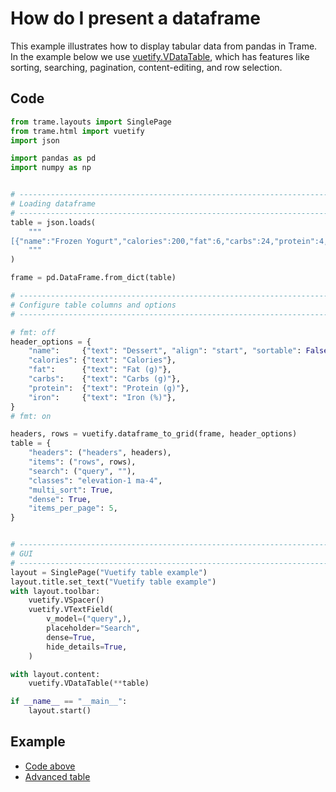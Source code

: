 # How do I present a dataframe

This example illustrates how to display tabular data from pandas in Trame. 
In the example below we use [vuetify.VDataTable](https://vuetifyjs.com/en/components/data-tables/), which has features like sorting, searching, pagination, content-editing, and row selection.

## Code

```python
from trame.layouts import SinglePage
from trame.html import vuetify
import json

import pandas as pd
import numpy as np


# --------------------------------------------------------------------------------
# Loading dataframe
# --------------------------------------------------------------------------------
table = json.loads(
    """
[{"name":"Frozen Yogurt","calories":200,"fat":6,"carbs":24,"protein":4,"iron":"1%"},{"name":"Ice cream sandwich","calories":200,"fat":9,"carbs":37,"protein":4.3,"iron":"1%"},{"name":"Eclair","calories":300,"fat":16,"carbs":23,"protein":6,"iron":"7%"},{"name":"Cupcake","calories":300,"fat":3.7,"carbs":67,"protein":4.3,"iron":"8%"},{"name":"Gingerbread","calories":400,"fat":16,"carbs":49,"protein":3.9,"iron":"16%"},{"name":"Jelly bean","calories":400,"fat":0,"carbs":94,"protein":0,"iron":"0%"},{"name":"Lollipop","calories":400,"fat":0.2,"carbs":98,"protein":0,"iron":"2%"},{"name":"Honeycomb","calories":400,"fat":3.2,"carbs":87,"protein":6.5,"iron":"45%"},{"name":"Donut","calories":500,"fat":25,"carbs":51,"protein":4.9,"iron":"22%"},{"name":"KitKat","calories":500,"fat":26,"carbs":65,"protein":7,"iron":"6%"}]
    """
)

frame = pd.DataFrame.from_dict(table)

# --------------------------------------------------------------------------------
# Configure table columns and options
# --------------------------------------------------------------------------------

# fmt: off
header_options = {
    "name":     {"text": "Dessert", "align": "start", "sortable": False},
    "calories": {"text": "Calories"},
    "fat":      {"text": "Fat (g)"},
    "carbs":    {"text": "Carbs (g)"},
    "protein":  {"text": "Protein (g)"},
    "iron":     {"text": "Iron (%)"},
}
# fmt: on

headers, rows = vuetify.dataframe_to_grid(frame, header_options)
table = {
    "headers": ("headers", headers),
    "items": ("rows", rows),
    "search": ("query", ""),
    "classes": "elevation-1 ma-4",
    "multi_sort": True,
    "dense": True,
    "items_per_page": 5,
}


# --------------------------------------------------------------------------------
# GUI
# --------------------------------------------------------------------------------
layout = SinglePage("Vuetify table example")
layout.title.set_text("Vuetify table example")
with layout.toolbar:
    vuetify.VSpacer()
    vuetify.VTextField(
        v_model=("query",),
        placeholder="Search",
        dense=True,
        hide_details=True,
    )

with layout.content:
    vuetify.VDataTable(**table)

if __name__ == "__main__":
    layout.start()
```
## Example

- [Code above](https://github.com/Kitware/trame/blob/master/examples/howdoi/table.py)
- [Advanced table](https://github.com/Kitware/trame/blob/master/examples/PlainPython/Tables/app.py)
